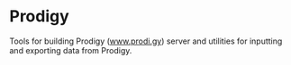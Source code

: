 # Prodigy
Tools for building Prodigy (www.prodi.gy) server and utilities for inputting and exporting data from Prodigy. 
